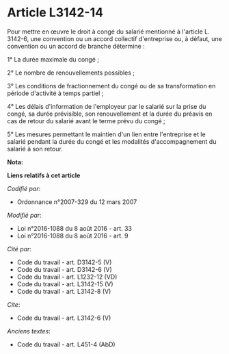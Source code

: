 # Article L3142-14

Pour mettre en œuvre le droit à congé du salarié mentionné à l'article L. 3142-6, une convention ou un accord collectif
d'entreprise ou, à défaut, une convention ou un accord de branche détermine : 

1° La durée maximale du congé ; 

2° Le nombre de renouvellements possibles ; 

3° Les conditions de fractionnement du congé ou de sa transformation en période d'activité à temps partiel ; 

4° Les délais d'information de l'employeur par le salarié sur la prise du congé, sa durée prévisible, son renouvellement et
la durée du préavis en cas de retour du salarié avant le terme prévu du congé ; 

5° Les mesures permettant le maintien d'un lien entre l'entreprise et le salarié pendant la durée du congé et les modalités
d'accompagnement du salarié à son retour.

**Nota:**



**Liens relatifs à cet article**

_Codifié par_:

  - Ordonnance n°2007-329 du 12 mars 2007

_Modifié par_:

  - Loi n°2016-1088 du 8 août 2016 - art. 33
  - Loi n°2016-1088 du 8 août 2016 - art. 9

_Cité par_:

  - Code du travail - art. D3142-5 (V)
  - Code du travail - art. D3142-6 (V)
  - Code du travail - art. L1232-12 (VD)
  - Code du travail - art. L3142-15 (V)
  - Code du travail - art. L3142-8 (V)

_Cite_:

  - Code du travail - art. L3142-6 (V)

_Anciens textes_:

  - Code du travail - art. L451-4 (AbD)
